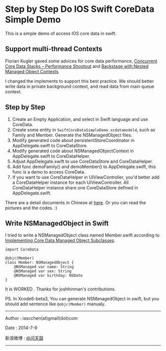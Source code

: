 # Step by Step Do IOS Swift CoreData Simple Demo #

This is a simple demo of access IOS core data in swift. 

## Support multi-thread Contexts

Florian Kugler gaved some advices for core data performance, [Concurrent Core Data Stacks – Performance Shootout](http://floriankugler.com/blog/2013/4/29/concurrent-core-data-stack-performance-shootout) and [Backstage with Nested Managed Object Contexts](http://floriankugler.com/blog/2013/5/11/backstage-with-nested-managed-object-contexts). 

I changed the implements to support this best practice. We should better write data in private background context, and read data from main queue context.

## Step by Step

1. Create an Empty Application, and select in Swift language and use CoreData.
2. Create some entity in `SwiftCoreDataSimpleDemo.xcdatamodeld`, such as Family and Member. Generate the NSManagedObject files.
3. Modify generated code about persistentStoreCoordinator in AppDelegate.swift to CoreDataStore.
4. Modify generated code about NSManagedObjectContext in AppDelegate.swift to CoreDataHelper.
5. Adjust AppDelegate.swift to use CoreDataStore and CoreDataHelper. 
6. Add func demoFamily() and demoMember() to AppDelegate.swift, this func is a demo to access CoreData.
7. If you want to use CoreDataHelper in UIViewController, you'd better add a CoreDataHelper instance for each UIViewController. All CoreDataHelper instance share one CoreDataStore defined in AppDelegate.swift.

There are a detail documents in Chinese at [here](https://github.com/iascchen/SwiftCoreDataSimpleDemo/blob/master/docs/swift_coredata_sample.md). 
Or you can read the pictures and the codes. :)

## Write NSManagedObject in Swift 

I tried to write a NSManagedObject class named Member.swift according to [Implementing Core Data Managed Object Subclasses](https://developer.apple.com/library/prerelease/ios/documentation/Swift/Conceptual/BuildingCocoaApps/WritingSwiftClassesWithObjective-CBehavior.html#//apple_ref/doc/uid/TP40014216-CH5-XID_66). 

    import CoreData
    
    @objc(Member)
    class Member: NSManagedObject {
        @NSManaged var name: String
        @NSManaged var sex: String
        @NSManaged var birthday: NSDate
    }

It is WORKED . Thanks for joshhinman's contributions.

PS. In Xcode6-beta3, You can generate NSManagedObject in swift, but you should add sentence like `@objc(Member)` manualy. 

---

Author : iascchen(at)gmail(dot)com

Date : 2014-7-9

新浪微博 : [@问天鼓](http://www.weibo.com/iascchen)

---
